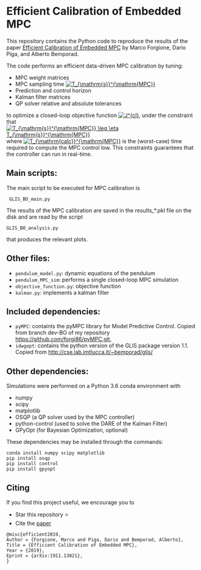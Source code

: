 # Efficient Calibration of Embedded MPC

This repository contains the Python code to reproduce the results of the paper [Efficient Calibration of Embedded MPC](https://arxiv.org/pdf/1911.13021) by Marco Forgione, Dario Piga, and Alberto Bemporad.

The code performs an efficient data-driven MPC calibration by tuning:

 * MPC weight matrices
 * MPC sampling time <a href="https://www.codecogs.com/eqnedit.php?latex=T_{\mathrm{s}}^{\mathrm{MPC}}" target="_blank"><img src="https://latex.codecogs.com/gif.latex?T_{\mathrm{s}}^{\mathrm{MPC}}" title="T_{\mathrm{s}}^{\mathrm{MPC}}" /></a>
 * Prediction and control horizon
 * Kalman filter matrices
 * QP solver relative and absolute tolerances

to optimize a closed-loop objective function <a href="https://www.codecogs.com/eqnedit.php?latex=J^{cl}" target="_blank"><img src="https://latex.codecogs.com/gif.latex?J^{cl}" title="J^{cl}" /></a>, under the constraint that <a href="https://www.codecogs.com/eqnedit.php?latex=T_{\mathrm{s}}^{\mathrm{MPC}}&space;\leq&space;\eta&space;T_{\mathrm{s}}^{\mathrm{MPC}}" target="_blank"><img src="https://latex.codecogs.com/gif.latex?T_{\mathrm{calc}}^{\mathrm{MPC}}&space;\leq&space;\eta&space;T_{\mathrm{s}}^{\mathrm{MPC}}" title="T_{\mathrm{s}}^{\mathrm{MPC}} \leq \eta T_{\mathrm{s}}^{\mathrm{MPC}}" /></a> where <a href="https://www.codecogs.com/eqnedit.php?latex=T_{\mathrm{calc}}^{\mathrm{MPC}}" target="_blank"><img src="https://latex.codecogs.com/gif.latex?T_{\mathrm{calc}}^{\mathrm{MPC}}" title="T_{\mathrm{calc}}^{\mathrm{MPC}}" /></a> is the (worst-case) time required to compute the MPC
control low. This constraints guarantees that the controller can run in real-time.

## Main scripts: 

The main script to be executed for MPC calibration is

`` GLIS_BO_main.py``

The results of the MPC calibration are saved in the results_*.pkl file
 on the disk and are read by the script

``GLIS_BO_analysis.py``

that produces the relevant plots.
## Other files:
 * ``pendulum_model.py``: dynamic equations of the pendulum 
 * ``pendulum_MPC_sim``: performs a single closed-loop MPC simulation
 * ``objective_function.py``: objective function
 * ``kalman.py``: implements a kalman filter

## Included dependencies:
 * ``pyMPC``: containts the pyMPC library for Model Predictive Control. Copied from branch dev-BO of my repository <https://github.com/forgi86/pyMPC.git>, 
 * ``idwgopt``: contains the python version of the GLIS package version 1.1. Copied from <http://cse.lab.imtlucca.it/~bemporad/glis/> 
## Other dependencies:

Simulations were performed on a Python 3.6 conda environment with

 * numpy
 * scipy
 * matplotlib
 * OSQP (a QP solver used by the MPC controller)
 * python-control (used to solve the DARE of the Kalman Filter)
 * GPyOpt (for Bayesian Optimization, optional) 

These dependencies may be installed through the commands:
```
conda install numpy scipy matplotlib
pip install osqp
pip install control
pip install gpyopt
```
## Citing

If you find this project useful, we encourage you to

* Star this repository :star: 
* Cite the [paper](https://arxiv.org/pdf/1911.13021) 
```
@misc{efficient2019,
Author = {Forgione, Marco and Piga, Dario and Bemporad, Alberto},
Title = {Efficient Calibration of Embedded MPC},
Year = {2019},
Eprint = {arXiv:1911.13021},
}
```
